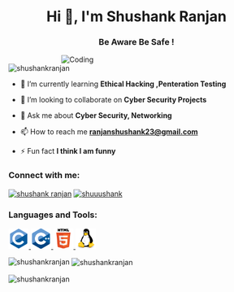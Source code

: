 <h1 align="center">Hi 👋, I'm Shushank Ranjan</h1>
<h3 align="center">Be Aware Be Safe !</h3>
<img align="right" alt="Coding" width="400" src="https://media.tenor.com/rePDfDWO3XoAAAAd/hacking.gif">

<p align="left"> <img src="https://komarev.com/ghpvc/?username=shushankranjan&label=Profile%20views&color=0e75b6&style=flat" alt="shushankranjan" /> </p>

- 🌱 I’m currently learning **Ethical Hacking ,Penteration Testing**

- 👯 I’m looking to collaborate on **Cyber Security Projects**

- 💬 Ask me about **Cyber Security, Networking**

- 📫 How to reach me **ranjanshushank23@gmail.com**

- ⚡ Fun fact **I think I am funny**

<h3 align="left">Connect with me:</h3>
<p align="left">
<a href="https://linkedin.com/in/shushank ranjan" target="blank"><img align="center" src="https://raw.githubusercontent.com/rahuldkjain/github-profile-readme-generator/master/src/images/icons/Social/linked-in-alt.svg" alt="shushank ranjan" height="30" width="40" /></a>
<a href="https://instagram.com/shuuushank" target="blank"><img align="center" src="https://raw.githubusercontent.com/rahuldkjain/github-profile-readme-generator/master/src/images/icons/Social/instagram.svg" alt="shuuushank" height="30" width="40" /></a>
</p>

<h3 align="left">Languages and Tools:</h3>
<p align="left"> <a href="https://www.cprogramming.com/" target="_blank" rel="noreferrer"> <img src="https://raw.githubusercontent.com/devicons/devicon/master/icons/c/c-original.svg" alt="c" width="40" height="40"/> </a> <a href="https://www.w3schools.com/cpp/" target="_blank" rel="noreferrer"> <img src="https://raw.githubusercontent.com/devicons/devicon/master/icons/cplusplus/cplusplus-original.svg" alt="cplusplus" width="40" height="40"/> </a> <a href="https://www.w3.org/html/" target="_blank" rel="noreferrer"> <img src="https://raw.githubusercontent.com/devicons/devicon/master/icons/html5/html5-original-wordmark.svg" alt="html5" width="40" height="40"/> </a> <a href="https://www.linux.org/" target="_blank" rel="noreferrer"> <img src="https://raw.githubusercontent.com/devicons/devicon/master/icons/linux/linux-original.svg" alt="linux" width="40" height="40"/> </a> </p>

<p><img align="left" src="https://github-readme-stats.vercel.app/api/top-langs?username=shushankranjan&show_icons=true&locale=en&layout=compact" alt="shushankranjan" /></p>

<p>&nbsp;<img align="center" src="https://github-readme-stats.vercel.app/api?username=shushankranjan&show_icons=true&locale=en" alt="shushankranjan" /></p>

<p><img align="center" src="https://github-readme-streak-stats.herokuapp.com/?user=shushankranjan&" alt="shushankranjan" /></p>


